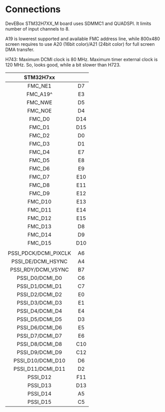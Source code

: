 # Connections

DevEBox STM32H7XX_M board uses SDMMC1 and QUADSPI. It limits number of input
channels to 8.

A19 is lowerest supported and available FMC address line, while 800x480 screen
requires to use A20 (16bit color)/A21 (24bit color) for full screen DMA
transfer.

H743: Maximum DCMI clock is 80 MHz. Maximum timer external clock is 120 MHz.
So, looks good, while a bit slower than H723.

| STM32H7xx             |       |
| :-------------------: | :---: |
| FMC_NE1               | D7    |
| FMC_A19^              | E3    |
| FMC_NWE               | D5    |
| FMC_NOE               | D4    |
| FMC_D0                | D14   |
| FMC_D1                | D15   |
| FMC_D2                | D0    |
| FMC_D3                | D1    |
| FMC_D4                | E7    |
| FMC_D5                | E8    |
| FMC_D6                | E9    |
| FMC_D7                | E10   |
| FMC_D8                | E11   |
| FMC_D9                | E12   |
| FMC_D10               | E13   |
| FMC_D11               | E14   |
| FMC_D12               | E15   |
| FMC_D13               | D8    |
| FMC_D14               | D9    |
| FMC_D15               | D10   |
|                       |       |
| PSSI_PDCK/DCMI_PIXCLK | A6    |
| PSSI_DE/DCMI_HSYNC    | A4    |
| PSSI_RDY/DCMI_VSYNC   | B7    |
| PSSI_D0/DCMI_D0       | C6    |
| PSSI_D1/DCMI_D1       | C7    |
| PSSI_D2/DCMI_D2       | E0    |
| PSSI_D3/DCMI_D3       | E1    |
| PSSI_D4/DCMI_D4       | E4    |
| PSSI_D5/DCMI_D5       | D3    |
| PSSI_D6/DCMI_D6       | E5    |
| PSSI_D7/DCMI_D7       | E6    |
| PSSI_D8/DCMI_D8       | C10   |
| PSSI_D9/DCMI_D9       | C12   |
| PSSI_D10/DCMI_D10     | D6    |
| PSSI_D11/DCMI_D11     | D2    |
| PSSI_D12              | F11   |
| PSSI_D13              | D13   |
| PSSI_D14              | A5    |
| PSSI_D15              | C5    |
